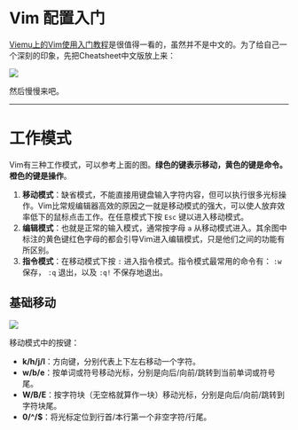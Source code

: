 # Vim 配置入门

[Viemu上的Vim使用入门教程](http://www.viemu.com/a_vi_vim_graphical_cheat_sheet_tutorial.html)是很值得一看的，虽然并不是中文的。为了给自己一个深刻的印象，先把Cheatsheet中文版放上来：

![](https://github.com/wklchris/Note-by-LaTeX/tree/master/Vim-cn/img/vi-Vim-cheatsheet.gif)

然后慢慢来吧。

---

# 工作模式

Vim有三种工作模式，可以参考上面的图。**绿色的键表示移动，黄色的键是命令。橙色的键是操作**。

1. **移动模式**：缺省模式，不能直接用键盘输入字符内容，但可以执行很多光标操作。Vim比常规编辑器高效的原因之一就是移动模式的强大，可以使人放弃效率低下的鼠标点击工作。在任意模式下按 `Esc` 键以进入移动模式。
2. **编辑模式**：也就是正常的输入模式，通常按字母 `a` 从移动模式进入。其余图中标注的黄色键红色字母的都会引导Vim进入编辑模式，只是他们之间的功能有所区别。
3. **指令模式**：在移动模式下按 `:` 进入指令模式。指令模式最常用的命令有： `:w` 保存， `:q` 退出，以及 `:q!` 不保存地退出。

## 基础移动

![](https://github.com/wklchris/Note-by-LaTeX/tree/master/Vim-cn/img/vi-vim-tutorial-1.gif)

移动模式中的按键：

+ **k/h/j/l**：方向键，分别代表上下左右移动一个字符。
+ **w/b/e**：按单词或符号移动光标，分别是向后/向前/跳转到当前单词或符号尾。
+ **W/B/E**：按字符块（无空格就算作一块）移动光标，分别是向后/向前/跳转到字符块尾。
+ **0/^/$**：将光标定位到行首/本行第一个非空字符/行尾。

